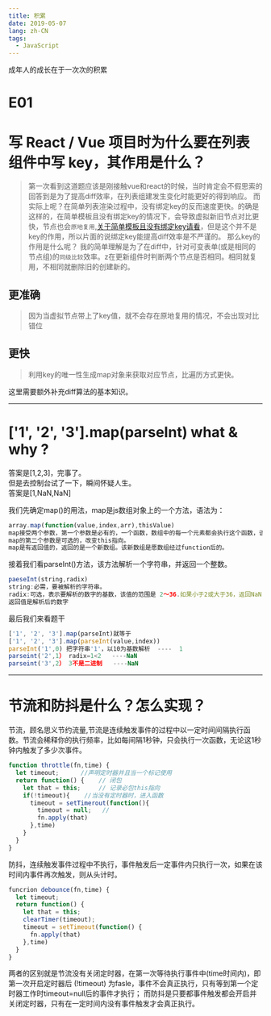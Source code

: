 ```yaml
---
title: 积累
date: 2019-05-07
lang: zh-CN
tags:
  - JavaScript 
---
```


成年人的成长在于一次次的积累

<!-- more -->
# E01
# 写 React / Vue 项目时为什么要在列表组件中写 key，其作用是什么？
>第一次看到这道题应该是刚接触vue和react的时候，当时肯定会不假思索的回答到是为了提高diff效率，在列表组建发生变化时能更好的得到响应。
而实际上呢？在简单列表渲染过程中，没有绑定key的反而速度更快。的确是这样的，在简单模板且没有绑定key的情况下，会导致虚拟新旧节点对比更快，节点也会``原地复用``,[关于简单模板且没有绑定key请看](https://github.com/Advanced-Frontend/Daily-Interview-Question/issues/1)，但是这个并不是key的作用，所以片面的说绑定key能提高diff效率是不严谨的。
那么key的作用是什么呢？
我的简单理解是为了在diff中，针对可变表单(或是相同的节点组)的``同级比较``效率。z在更新组件时判断两个节点是否相同。相同就复用，不相同就删除旧的创建新的。
## 更准确
>因为当虚拟节点带上了key值，就不会存在原地复用的情况，不会出现对比错位
## 更快
>利用key的唯一性生成map对象来获取对应节点，比遍历方式更快。

这里需要额外补充diff算法的基本知识。

----

# ['1', '2', '3'].map(parseInt) what & why ?
答案是[1,2,3]，完事了。<br>
但是去控制台试了一下，瞬间怀疑人生。<br>
答案是[1,NaN,NaN]<br>

我们先确定map()的用法，map是js数组对象上的一个方法，语法为：
``` js
array.map(function(value,index,arr),thisValue)
map接受两个参数，第一个参数是必有的，一个函数，数组中的每一个元素都会执行这个函数，该函数的参数有三个value是必须的，其余两个是可选；
map的第二个参数是可选的，改变this指向。
map是有返回值的，返回的是一个新数组。该新数组是愿数组经过function后的。
```
接着我们看parseInt()方法，该方法解析一个字符串，并返回一个整数。
```js
paeseInt(string,radix)
string:必需，要被解析的字符串。
radix:可选，表示要解析的数字的基数，该值的范围是 2～36.如果小于2或大于36，返回NaN，如果缺失或者为0，那么以10来解析，如果“0x”“0X”，将以16为基数。
返回值是解析后的数字
```
最后我们来看题干
```js
['1', '2', '3'].map(parseInt)就等于
['1', '2', '3'].map(parseInt(value,index))
parseInt('1',0) 把字符串'1'，以10为基数解析  ----  1
parseint('2',1） radix=1<2   ----NaN
parseint('3',2） 3不是二进制   ----NaN

```

----

# 节流和防抖是什么？怎么实现？
节流，顾名思义节约流量,节流是连续触发事件的过程中以一定时间间隔执行函数。节流会稀释你的执行频率，比如每间隔1秒钟，只会执行一次函数，无论这1秒钟内触发了多少次事件。
```js
function throttle(fn,time) {
  let timeout;      //声明定时器并且当一个标记使用
  return function() {    // 闭包
    let that = this;     // 记录必包this指向
    if(!timeout){    //当没有定时器时，进入函数
      timeout = setTimerout(function(){
        timeout = null;   // 
        fn.apply(that)
      },time)
    }
  }
}
```
防抖，连续触发事件过程中不执行，事件触发后一定事件内只执行一次，如果在该时间内事件再次触发，则从头计时。

```js
funcrion debounce(fn,time) {  
  let timeout;
  return function() {
    let that = this;
    clearTimer(timeout);
    timeout = setTimeout(function() {
      fn.apply(that)
    },time)
  }
}
```

两者的区别就是节流没有关闭定时器，在第一次等待执行事件中(time时间内)，即第一次开启定时器后 (!timeout) 为fasle，事件不会真正执行，只有等到第一个定时器工作时timeout=null后的事件才执行；
而防抖是只要都事件触发都会开启并关闭定时器，只有在一定时间内没有事件触发才会真正执行。
